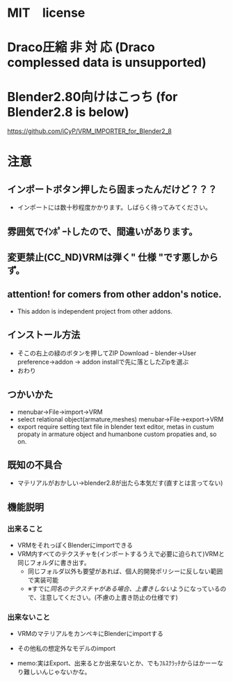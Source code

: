 # MIT　license　
# Draco圧縮 非 対 応 (Draco complessed data is unsupported)
# Blender2.80向けはこっち (for Blender2.8 is below)
https://github.com/iCyP/VRM_IMPORTER_for_Blender2_8
# 注意
## インポートボタン押したら固まったんだけど？？？
 - インポートには数十秒程度かかります。しばらく待ってみてください。
## 雰囲気でｲﾝﾎﾟｰﾄしたので、間違いがあります。
## 変更禁止(CC_ND)VRMは弾く" 仕様 "です悪しからず。
## attention! for comers from other addon's notice.
 - This addon is independent project from other addons. 
## インストール方法
 - そこの右上の緑のボタンを押してZIP Download
 ｰ blender->User preference->addon -> addon installで先に落としたZipを選ぶ
 - おわり
## つかいかた
 - menubar->File->import->VRM
 - select relational object(armature,meshes) menubar->File->export->VRM
 - export require setting text file in blender text editor, metas in custum propaty in armature object and humanbone custom propaties and, so on.
## 既知の不具合　
 - マテリアルがおかしい->blender2.8が出たら本気だす(直すとは言ってない)


## 機能説明
### 出来ること
 - VRMをそれっぽくBlenderにimportできる
 - VRM内すべてのテクスチャを(インポートするうえで必要に迫られて)VRMと同じフォルダに書き出す。
    - 同じフォルダ以外も要望があれば、個人的開発ポリシーに反しない範囲で実装可能
    - ※すでに*同名のテクスチャがある場合、上書きしない*ようになっているので、注意してください。(不慮の上書き防止の仕様です)
### 出来ないこと
 - VRMのマテリアルをカンペキにBlenderにimportする
 - その他私の想定外なモデルのimport

- memo:実はExport、出来るとか出来ないとか、でもﾌﾙｽｸﾗｯﾁからはかーーなり難しいんじゃないかな。
